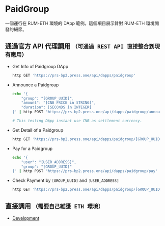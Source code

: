 # PaidGroup

一個運行在 RUM-ETH 環境的 DApp 範例。這個項目展示針對 RUM-ETH 環境開發的細節。

## 通過官方 API 代理調用 `（可通過 REST API 直接整合到現有應用）`

- Get Info of Paidgroup DApp
    ```bash
    http GET 'https://prs-bp2.press.one/api/dapps/paidgroup'
    ```
- Announce a Paidgroup
    ```bash
    echo '{
        "group": "[GROUP_UUID]",
        "amount": "[CNB PRICE in STRING]",
        "duration": [SECONDS in INTEGER]
    }' | http POST 'https://prs-bp2.press.one/api/dapps/paidgroup/announce'

    # This testing DApp instant use CNB as settlement currency.
    ```
- Get Detail of a Paidgroup
    ```bash
    http GET 'https://prs-bp2.press.one/api/dapps/paidgroup/[GROUP_UUID]'
    ```
- Pay for a Paidgroup
    ```bash
    echo '{
        "user": "[USER_ADDRESS]",
        "group": "[GROUP_UUID]"
    }' | http POST 'https://prs-bp2.press.one/api/dapps/paidgroup/pay'
    ```
- Check Payment by `[GROUP_UUID]` and `[USER_ADDRESS]`
    ```bash
    http GET 'https://prs-bp2.press.one/api/dapps/paidgroup/[GROUP_UUID]/[USER_ADDRESS]'
    ```

## 直接調用 `（需要自己維護 ETH 環境）`

- [Development](paid-group-eth/README.md)
